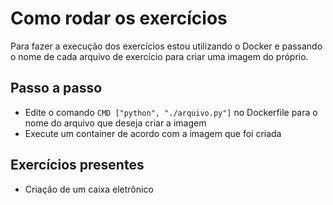 # Como rodar os exercícios

Para fazer a execução dos exercícios estou utilizando o Docker e passando o nome de cada arquivo de exercício para criar uma imagem do próprio.

## Passo a passo

- Edite o comando `CMD ["python", "./arquivo.py"]` no Dockerfile para o nome do arquivo que deseja criar a imagem
- Execute um container de acordo com a imagem que foi criada

## Exercícios presentes

- Criação de um caixa eletrônico
